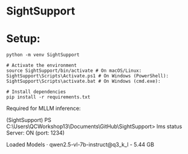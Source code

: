 # SightSupport


# Setup:
``` 
python -m venv SightSupport

# Activate the environment
source SightSupport/bin/activate # On macOS/Linux:
SightSupport\Scripts\Activate.ps1 # On Windows (PowerShell):
SightSupport\Scripts\activate.bat # On Windows (cmd.exe):

# Install dependencies
pip install -r requirements.txt
```



Required for MLLM inference:

(SightSupport) PS C:\Users\QCWorkshop13\Documents\GitHub\SightSupport> lms status
Server: ON (port: 1234)

Loaded Models
  · qwen2.5-vl-7b-instruct@q3_k_l - 5.44 GB